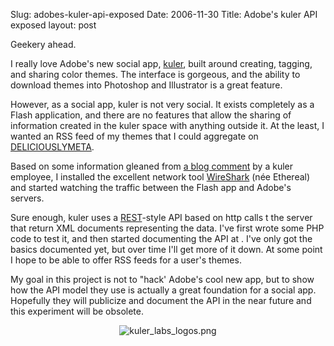 Slug: adobes-kuler-api-exposed
Date: 2006-11-30
Title: Adobe's kuler API exposed
layout: post

Geekery ahead.

I really love Adobe&#39;s new social app, [kuler](http://kuler.adobe.com), built around creating, tagging, and sharing color themes. The interface is gorgeous, and the ability to download themes into Photoshop and Illustrator is a great feature.

However, as a social app, kuler is not very social. It exists completely as a Flash application, and there are no features that allow the sharing of information created in the kuler space with anything outside it. At the least, I wanted an RSS feed of my themes that I could aggregate on [DELICIOUSLYMETA](http://deliciouslymeta.com/).

Based on some information gleaned from <a href="http://www.forta.com/blog/index.cfm/2006/11/17/ColdFusion-Powers-Adobe-Kuler#c080D9370-3048-80A9-EF1D8476E2A663FB">a blog comment</a> by a kuler employee, I installed the excellent network tool [WireShark](http://wireshark.org) (n&eacute;e Ethereal) and started watching the traffic between the Flash app and Adobe&#39;s servers.

Sure enough, kuler uses a [REST](http://en.wikipedia.org/wiki/Representational_State_Transfer)-style API based on http calls t the server that return XML documents representing the data. I&#39;ve first wrote some PHP code to test it, and then started documenting the API at . I&#39;ve only got the basics documented yet, but over time I&#39;ll get more of it down. At some point I hope to be able to offer RSS feeds for a user&#39;s themes.

My goal in this project is not to &quot;hack&#39; Adobe&#39;s cool new app, but to show how the API model they use is actually a great foundation for a social app. Hopefully they will publicize and document the API in the near future and this experiment will be obsolete.

<p style="text-align: center"><img alt="kuler_labs_logos.png" class="at-xid-6a010534988cd3970b0120a5b367b6970c" id="image2420" src="https://steveivy.typepad.com/.a/6a010534988cd3970b0120a5b367b6970c-pi" /></p>
